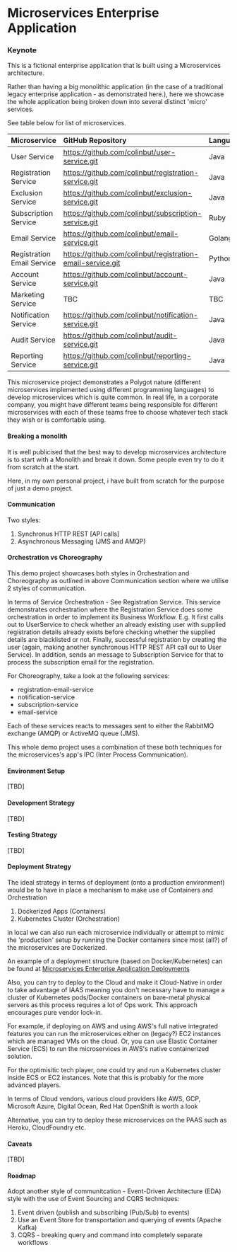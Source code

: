 # Microservices Enterprise Application


### Keynote

This is a fictional enterprise application that is built using a Microservices architecture.

Rather than having a big monolithic application (in the case of a traditional legacy enterprise application - as demonstrated here.), 
here we showcase the whole application being broken down into several distinct 'micro' services. 

See table below for list of microservices.




| Microservice                      | GitHub Repository                                             | Language  |
| :-------------------------------- | :------------------------------------------------------------ |-----------|
| User Service                      | https://github.com/colinbut/user-service.git                  | Java      |
| Registration Service              | https://github.com/colinbut/registration-service.git          | Java      |
| Exclusion Service                 | https://github.com/colinbut/exclusion-service.git             | Java      |
| Subscription Service              | https://github.com/colinbut/subscription-service.git          | Ruby      |
| Email Service                     | https://github.com/colinbut/email-service.git                 | Golang    |
| Registration Email Service        | https://github.com/colinbut/registration-email-service.git    | Python    |
| Account Service                   | https://github.com/colinbut/account-service.git               | Java      |
| Marketing Service                 | TBC                                                           | TBC       |
| Notification Service              | https://github.com/colinbut/notification-service.git          | Java      |
| Audit Service                     | https://github.com/colinbut/audit-service.git                 | Java      |
| Reporting Service                 | https://github.com/colinbut/reporting-service.git             | Java      |



This microservice project demonstrates a Polygot nature (different microservices implemented using different programming languages) to develop microservices which is quite common. In real life, in a corporate company, you 
might have different teams being responsible for different microservices with each of these teams free to choose whatever tech stack they wish or is comfortable using.

#### Breaking a monolith

It is well publicised that the best way to develop microservices architecture is to start with a Monolith and break it down. Some people even try to 
do it from scratch at the start. 

Here, in my own personal project, i have built from scratch for the purpose of just a demo project.

#### Communication

Two styles:

1. Synchronus HTTP REST [API calls]
2. Asynchronous Messaging (JMS and AMQP)

#### Orchestration vs Choreography

This demo project showcases both styles in Orchestration and Choreography as outlined in above Communication section where we 
utilise 2 styles of communication.

In terms of Service Orchestration - See Registration Service. This service demonstrates orchestration where the Registration Service
does some orchestration in order to implement its Business Workflow. E.g. It first calls out to UserService to check whether
an already existing user with supplied registration details already exists before checking whether the supplied details are blacklisted or not.
Finally, successful registration by creating the user (again, making another synchronous HTTP REST API call out to User Service).
In addition, sends an message to Subscription Service for that to process the subscription email for the registration.

For Choreography, take a look at the following services:

- registration-email-service
- notification-service
- subscription-service
- email-service

Each of these services reacts to messages sent to either the RabbitMQ exchange (AMQP) or ActiveMQ queue (JMS).
 
This whole demo project uses a combination of these both techniques for the microservices's app's IPC (Inter Process Communication).
 

#### Environment Setup

[TBD]

#### Development Strategy

[TBD]

#### Testing Strategy

[TBD]

#### Deployment Strategy

The ideal strategy in terms of deployment (onto a production environment) would be to have in place
a mechanism to make use of Containers and Orchestration 

1. Dockerized Apps (Containers)
2. Kubernetes Cluster (Orchestration)

in local we can also run each microservice individually or attempt to mimic the 'production' setup by running the Docker 
containers since most (all?) of the microservices are Dockerized.

An example of a deployment structure (based on Docker/Kubernetes) can be found at [Microservices Enterprise Application Deployments](https://github.com/colinbut/microservices-enterprise-application-deployments)

Also, you can try to deploy to the Cloud and make it Cloud-Native in order to take advantage of IAAS meaning you don't necessary have to
manage a cluster of Kubernetes pods/Docker containers on bare-metal physical servers as this process requires a lot of Ops work. This approach
encourages pure vendor lock-in.

For example, if deploying on AWS and using AWS's full native integrated features you can run the microservices either on (legacy?) EC2 instances which are managed VMs on the cloud.
Or, you can use Elastic Container Service (ECS) to run the microservices in AWS's native containerized solution.

For the optimisitic tech player, one could try and run a Kubernetes cluster inside ECS or EC2 instances. Note that this is probably for the more advanced players.

In terms of Cloud vendors, various cloud providers like AWS, GCP, Microsoft Azure, Digital Ocean, Red Hat OpenShift is worth a look
 
Alternative, you can try to deploy these microservices on the PAAS such as Heroku, CloudFoundry etc.


#### Caveats

[TBD]

#### Roadmap

Adopt another style of communitcation - Event-Driven Architecture (EDA) style with the use of Event Sourcing and CQRS techniques:

1. Event driven (publish and subscribing (Pub/Sub) to events)
2. Use an Event Store for transportation and querying of events (Apache Kafka)
3. CQRS - breaking query and command into completely separate workflows
